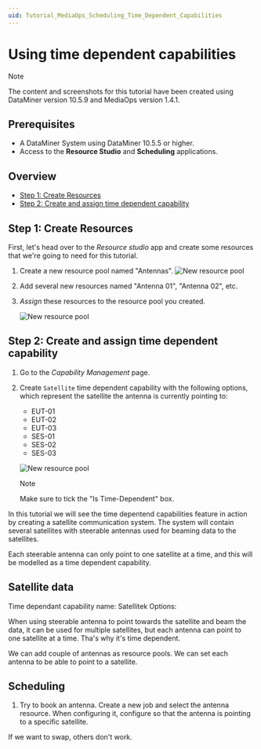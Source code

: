 ```yaml
---
uid: Tutorial_MediaOps_Scheduling_Time_Dependent_Capabilities
---
```


# Using time dependent capabilities

> [!NOTE]
> The content and screenshots for this tutorial have been created using DataMiner version 10.5.9 and MediaOps version 1.4.1.

## Prerequisites

- A DataMiner System using DataMiner 10.5.5 or higher.
- Access to the **Resource Studio** and **Scheduling** applications.

## Overview

- [Step 1: Create Resources](#step-1-create-resources)
- [Step 2: Create and assign time dependent capability](#step-2-create-and-assign-time-dependent-capability)

## Step 1: Create Resources

First, let's head over to the _Resource studio_ app and create some resources that we're going to need for this tutorial.

1. Create a new resource pool named "Antennas".
    ![New resource pool](~/solutions/images/Resource_Studio_TDC_New_Resource_Pool.png)
    
1. Add several new resources named "Antenna 01", "Antenna 02", etc.

1. _Assign_ these resources to the resource pool you created.

    ![New resource pool](~/solutions/images/Resource_Studio_TDC_Assign_Resources.png)

## Step 2: Create and assign time dependent capability

1. Go to the _Capability Management_ page.

1. Create `Satellite` time dependent capability with the following options, which represent the satellite the antenna is currently pointing to:
    * EUT-01
    * EUT-02
    * EUT-03
    * SES-01
    * SES-02
    * SES-03

    ![New resource pool](~/solutions/images/Resource_Studio_TDC_New_Capability.png)

    > [!NOTE]
    > Make sure to tick the "Is Time-Dependent" box.

In this tutorial we will see the time depentend capabilities feature in action by creating a satellite communication system. The system will contain several satellites with steerable 
antennas used for beaming data to the satellites.

Each steerable antenna can only point to one satellite at a time, and this will be modelled as a time dependent capability.

## Satellite data

Time dependant capability name: Satellitek
Options:

When using steerable antenna to point towards the satellite and beam the data, it can be used for multiple satellites, but each antenna can point to one satellite at a time.
Tha's why it's time dependent.

We can add couple of antennas as resource pools. We can set each antenna to be able to point to a satellite.

## Scheduling

1. Try to book an antenna. Create a new job and select the antenna resource. When configuring it, configure so that the antenna is pointing to a specific satellite.

If we want to swap, others don't work.
